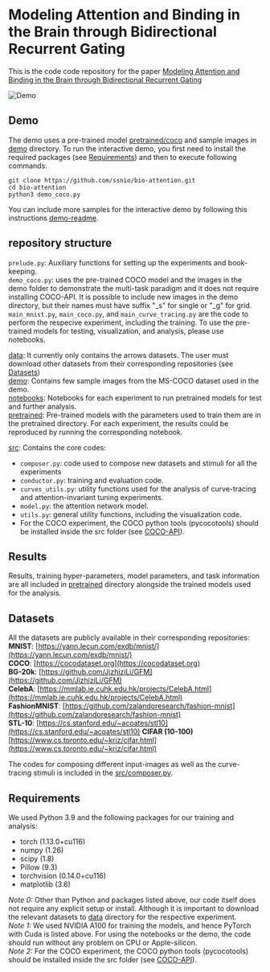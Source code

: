 # Modeling Attention and Binding in the Brain through Bidirectional Recurrent Gating

This is the code code repository for the paper [Modeling Attention and Binding in the Brain through Bidirectional Recurrent Gating](https://doi.org/10.1101/2024.09.09.612033)

![Demo](https://raw.githubusercontent.com/ssnio/bio-attention/refs/heads/main/demo/demo.gif)

## Demo
The demo uses a pre-trained model [pretrained/coco](./pretrained/coco) and sample images in [demo](./demo/) directory. To run the interactive demo, you first need to install the required packages (see [Requirements](#requirements)) and then to execute following commands:

```
git clone https://github.com/ssnio/bio-attention.git
cd bio-attention
python3 demo_coco.py
```

You can include more samples for the interactive demo by following this instructions [demo-readme](demo/README.md).

## repository structure
`prelude.py`: Auxiliary functions for setting up the experiments and book-keeping.  
`demo_coco.py`: uses the pre-trained COCO model and the images in the demo folder to demonstrate the multi-task paradigm and it does not require installing COCO-API. It is possible to include new images in the demo directory, but their names must have suffix "_s" for single or "_g" for grid.  
`main_mnist.py`, `main_coco.py`, and `main_curve_tracing.py` are the code to perform the respecive experiment, including the training. To use the pre-trained models for testing, visualization, and analysis, please use notebooks.  

[data](./data/): It currently only contains the arrows datasets. The user must download other datasets from their corresponding repositories (see [Datasets](#datasets))  
[demo](./demo/): Contains few sample images from the MS-COCO dataset used in the demo.  
[notebooks](./notebooks/): Notebooks for each experiment to run pretrained models for test and further analysis.  
[pretrained](./pretrained/): Pre-trained models with the parameters used to train them are in the pretrained directory. For each experiment, the results could be reproduced by running the corresponding notebook.

[src](./src/): Contains the core codes:
- `composer.py`: code used to compose new datasets and stimuli for all the experiments
- `conductor.py`: training and evaluation code.
- `curves_utils.py`: utility functions used for the analysis of curve-tracing and attention-invariant tuning experiments.
- `model.py`: the attention network model.
- `utils.py`: general utility functions, including the visualization code.
- For the COCO experiment, the COCO python tools (pycocotools) should be installed inside the src folder (see [COCO-API](https://github.com/cocodataset/cocoapi)).

## Results
Results, training hyper-parameters, model parameters, and task information are all included in [pretrained](./pretrained/) directory alongside the trained models used for the analysis. 

## Datasets
All the datasets are publicly available in their corresponding repositories:  
**MNIST**: [https://yann.lecun.com/exdb/mnist/](https://yann.lecun.com/exdb/mnist/)  
**COCO**: [https://cocodataset.org](https://cocodataset.org)  
**BG-20k**: [https://github.com/JizhiziLi/GFM](https://github.com/JizhiziLi/GFM)  
**CelebA**: [https://mmlab.ie.cuhk.edu.hk/projects/CelebA.html](https://mmlab.ie.cuhk.edu.hk/projects/CelebA.html)  
**FashionMNIST**: [https://github.com/zalandoresearch/fashion-mnist](https://github.com/zalandoresearch/fashion-mnist)  
**STL-10**: [https://cs.stanford.edu/~acoates/stl10](https://cs.stanford.edu/~acoates/stl10)
**CIFAR (10-100)** [https://www.cs.toronto.edu/~kriz/cifar.html](https://www.cs.toronto.edu/~kriz/cifar.html)

The codes for composing different input-images as well as the curve-tracing stimuli is included in the [src/composer.py](./src/composer.py). 

## Requirements
We used Python 3.9 and the following packages for our training and analysis:
- torch (1.13.0+cu116)
- numpy (1.26)
- scipy (1.8)
- Pillow (9.3)
- torchvision (0.14.0+cu116)
- matplotlib (3.6)

*Note 0:* Other than Python and packages listed above, our code itself does not require any explicit setup or install. Although it is important to download the relevant datasets to [data](./data/) directory for the respective experiment.  
*Note 1:* We used NVIDIA A100 for training the models, and hence PyTorch with Cuda is listed above. For using the notebooks or the demo, the code should run without any problem on CPU or Apple-silicon.  
*Note 2:* For the COCO experiment, the COCO python tools (pycocotools) should be installed inside the src folder (see [COCO-API](https://github.com/cocodataset/cocoapi)).
